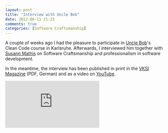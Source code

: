 ```yaml
---
layout: post
title: "Interview with Uncle Bob"
date: 2012-06-11 21:25
comments: true
categories: [Software Craftsmanship]
---
```

A couple of weeks ago I had the pleasure to participate in [Uncle Bob](http://www.twitter.com/unclebobmartin)'s Clean Code course in Karlsruhe. Afterwards, I interviewed him together with [Susann Mathis](www.susann-mathis.de) on Software Craftsmanship and professionalism in software development.

In the meantime, the interview has been published in print in the [VKSI Magazine](http://www.vksi.de/fileadmin/downloads/magazin/VKSIMagazin_6.pdf) (PDF, German) and as a video on [YouTube](http://www.youtube.com/watch?v=OIHvp7WzuH0).

<!--more-->

<div class="embed-responsive embed-responsive-16by9">
  <iframe src="http://www.youtube.com/embed/OIHvp7WzuH0?rel=0" frameborder="0" allowfullscreen></iframe>
</div>
